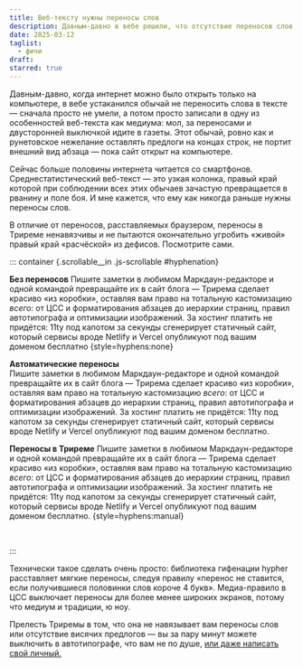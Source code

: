 ```yaml
---
title: Веб-тексту нужны переносы слов
description: Давным-давно в вебе решили, что отсутствие переносов слов в интернет-текстах это не баг, а особенность медиума. Сейчас больше половины интернета читается со смартфонов, а среднестатистический веб-текст — это узкая колонка, правый край которой без переносов превращается в рванину. Трирема решает эту проблему ненавязчивыми переносами.
date: 2025-03-12
taglist:
  - фичи
draft:
starred: true
---
```

Давным-давно, когда интернет можно было открыть только на компьютере, в вебе устаканился обычай не переносить слова в тексте — сначала просто не умели, а потом просто записали в одну из особенностей веб-текста как медиума: мол, за переносами и двусторонней выключкой идите в газеты. Этот обычай, ровно как и рунетовское нежелание оставлять предлоги на концах строк, не портит внешний вид абзаца — пока сайт открыт на компьютере.

Сейчас больше половины интернета читается со смартфонов. Среднестатистический веб-текст — это узкая колонка, правый край которой при соблюдении всех этих обычаев зачастую превращается в рванину и поле боя. И мне кажется, что ему как никогда раньше нужны переносы слов.

В отличие от переносов, расставляемых браузером, переносы в Триреме ненавязчивы и не пытаются окончательно угробить «живой» правый край «расчёской» из дефисов. Посмотрите сами.

<div class="scrollable">

::: container {.scrollable__in .js-scrollable #hyphenation}

**Без переносов**
Пишите заметки в любимом Маркдаун-редакторе и одной командой превращайте их в сайт блога — Трирема сделает красиво «из коробки», оставляя вам право на тотальную кастомизацию *всего*: от ЦСС и форматирования абзацев до иерархии страниц, правил автотипографа и оптимизации изображений. За хостинг платить не придётся: 11ty под капотом за секунды сгенерирует статичный сайт, который сервисы вроде Netlify и Vercel опубликуют под вашим доменом бесплатно {style=hyphens:none}

<p style="hyphens: auto;"><b>Автоматические переносы</b><br>Пишите заметки в любимом Маркдаун-редакторе и одной командой превращайте их в сайт блога — Трирема сделает красиво «из коробки», оставляя вам право на тотальную кастомизацию <em>все­го</em>: от ЦСС и форматирования абзацев до иерархии страниц, правил автотипографа и оптимизации изображений. За хостинг платить не придётся: 11ty под капотом за секунды сгенерирует статичный сайт, который сервисы вроде Netlify и Vercel опубликуют под вашим доменом бесплатно.</p>

**Переносы в Триреме**
Пишите заметки в любимом Маркдаун-редакторе и одной командой превращайте их в сайт блога — Трирема сделает красиво «из коробки», оставляя вам право на тотальную кастомизацию *всего*: от ЦСС и форматирования абзацев до иерархии страниц, правил автотипографа и оптимизации изображений. За хостинг платить не придётся: 11ty под капотом за секунды сгенерирует статичный сайт, который сервисы вроде Netlify и Vercel опубликуют под вашим доменом бесплатно. {style=hyphens:manual}

 

:::

</div>

Технически такое сделать очень просто: библиотека гифенации hypher расставляет мягкие переносы, следуя правилу «перенос не ставится, если получившиеся половинки слов короче 4 букв». Медиа-правило в ЦСС выключает переносы для более менее широких экранов, потому что медиум и традиции, ю ноу.

Прелесть Триремы в том, что она не навязывает вам переносы слов или отсутствие висячих предлогов — вы за пару минут можете выключить в автотипографе, что вам не по душе, [или даже написать свой личный.](11ty-preprocessors.md)
